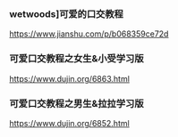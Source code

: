 ### wetwoods]可爱的口交教程
https://www.jianshu.com/p/b068359ce72d
### 可爱口交教程之女生&小受学习版
https://www.dujin.org/6863.html
### 可爱口交教程之男生&拉拉学习版
https://www.dujin.org/6852.html
